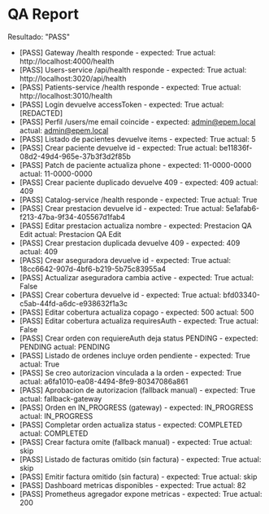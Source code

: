 ﻿# QA Report
Resultado: "PASS"

- [PASS] Gateway /health responde - expected: True actual: http://localhost:4000/health
- [PASS] Users-service /api/health responde - expected: True actual: http://localhost:3020/api/health
- [PASS] Patients-service /health responde - expected: True actual: http://localhost:3010/health
- [PASS] Login devuelve accessToken - expected: True actual: [REDACTED]
- [PASS] Perfil /users/me email coincide - expected: admin@epem.local actual: admin@epem.local
- [PASS] Listado de pacientes devuelve items - expected: True actual: 5
- [PASS] Crear paciente devuelve id - expected: True actual: be11836f-08d2-49d4-965e-37b3f3d2f85b
- [PASS] Patch de paciente actualiza phone - expected: 11-0000-0000 actual: 11-0000-0000
- [PASS] Crear paciente duplicado devuelve 409 - expected: 409 actual: 409
- [PASS] Catalog-service /health responde - expected: True actual: True
- [PASS] Crear prestacion devuelve id - expected: True actual: 5e1afab6-f213-47ba-9f34-405567d1fab4
- [PASS] Editar prestacion actualiza nombre - expected: Prestacion QA Edit actual: Prestacion QA Edit
- [PASS] Crear prestacion duplicada devuelve 409 - expected: 409 actual: 409
- [PASS] Crear aseguradora devuelve id - expected: True actual: 18cc6642-907d-4bf6-b219-5b75c83955a4
- [PASS] Actualizar aseguradora cambia active - expected: True actual: False
- [PASS] Crear cobertura devuelve id - expected: True actual: bfd03340-c5ab-44fd-a6dc-e938632f1a3c
- [PASS] Editar cobertura actualiza copago - expected: 500 actual: 500
- [PASS] Editar cobertura actualiza requiresAuth - expected: True actual: False
- [PASS] Crear orden con requiereAuth deja status PENDING - expected: PENDING actual: PENDING
- [PASS] Listado de ordenes incluye orden pendiente - expected: True actual: True
- [PASS] Se creo autorizacion vinculada a la orden - expected: True actual: a6fa1010-ea08-4494-8fe9-80347086a861
- [PASS] Aprobacion de autorizacion (fallback manual) - expected: True actual: fallback-gateway
- [PASS] Orden en IN_PROGRESS (gateway) - expected: IN_PROGRESS actual: IN_PROGRESS
- [PASS] Completar orden actualiza status - expected: COMPLETED actual: COMPLETED
- [PASS] Crear factura omite (fallback manual) - expected: True actual: skip
- [PASS] Listado de facturas omitido (sin factura) - expected: True actual: skip
- [PASS] Emitir factura omitido (sin factura) - expected: True actual: skip
- [PASS] Dashboard metricas disponibles - expected: True actual: 82
- [PASS] Prometheus agregador expone metricas - expected: True actual: 200
